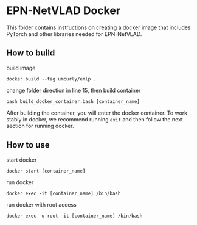 # EPN-NetVLAD Docker
This folder contains instructions on creating a docker image that includes PyTorch and other libraries needed for EPN-NetVLAD.

## How to build

build image
```
docker build --tag umcurly/emlp .
```
change folder direction in line 15, then build container
```
bash build_docker_container.bash [container_name]
```
After building the container, you will enter the docker container. To work stably in docker, we recommend running `exit` and then follow the next section for running docker.

## How to use
start docker 
```
docker start [container_name]
```
run docker
```
docker exec -it [container_name] /bin/bash
```
run docker with root access
```
docker exec -u root -it [container_name] /bin/bash
```
